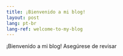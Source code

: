 ```yaml
---
title: ¡Bienvenido a mi blog!
layout: post
lang: pt-br
lang-ref: welcome-to-my-blog
---
```


¡Bienvenido a mi blog! Asegúrese de revisar